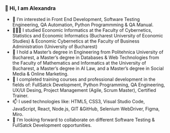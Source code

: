 ### 👋 Hi, I am Alexandra 

- 🔭 I’m interested in Front End Development, Software Testing Engineering, QA Automation, Python Programmming & QA Manual.
- 👩🏻‍🎓 I studied Economic Informatics at the Faculty of Cybernetics, Statistics and Economic Informatics (Bucharest University of Economic Studies) & Economic Cybernetics at the Faculty of Business Administration (University of Bucharest)
- 👯 I hold a Master’s degree in Engineering from Politehnica University of Bucharest, a Master’s degree in Databases & Web Technologies from the Faculty of Mathematics and Informatics at the University of Bucharest, a Master’s degree in AI Law, and a Master’s degree in Social Media & Online Marketing.
- 👩 I completed training courses and professional development in the fields of: FullSatck Development, Python Programming, QA Engineering, UX/UI Desing, Project Management (Agile, Scrum Master), Certified Trainer.
- 📫 I used technologies like: HTML5, CSS3, Visual Studio Code, JavaScript, React, Node.js, GIT &GitHub, Selenium WebDriver, Figma, Miro.
- 🤔 I’m looking forward to collaborate on different Software Testing & FullSatck Development opportunities.

<!--
**alexandraputanu/alexandraputanu** is a ✨ _special_ ✨ repository because its `README.md` (this file) appears on your GitHub profile.

Here are some ideas to get you started:

- 🔭 I’m currently working on ...
- 🌱 I studied Computer Science
- 👯 I’m looking to collaborate on ...
- 🤔 I’m looking for help with ...
- 💬 Ask me about ...
- 📫 How to reach me: ...
- 😄 Pronouns: ...
- ⚡ Fun fact: ...
-->
